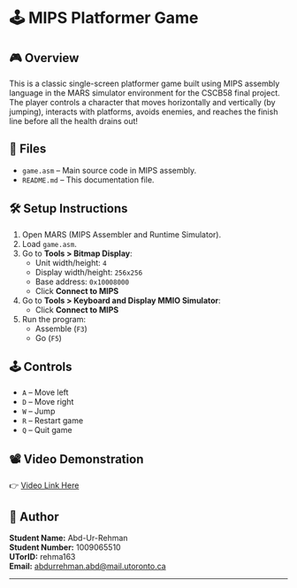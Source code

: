 # 🕹️ MIPS Platformer Game

## 🎮 Overview
This is a classic single-screen platformer game built using MIPS assembly language in the MARS simulator environment for the CSCB58 final project. The player controls a character that moves horizontally and vertically (by jumping), interacts with platforms, avoids enemies, and reaches the finish line before all the health drains out!

## 📁 Files
- `game.asm` – Main source code in MIPS assembly.
- `README.md` – This documentation file.

## 🛠️ Setup Instructions
1. Open MARS (MIPS Assembler and Runtime Simulator).
2. Load `game.asm`.
3. Go to **Tools > Bitmap Display**:
   - Unit width/height: `4`
   - Display width/height: `256x256`
   - Base address: `0x10008000`
   - Click **Connect to MIPS**
4. Go to **Tools > Keyboard and Display MMIO Simulator**:
   - Click **Connect to MIPS**
5. Run the program:
   - Assemble (`F3`)
   - Go (`F5`)

## 🕹️ Controls
- `A` – Move left  
- `D` – Move right  
- `W` – Jump  
- `R` – Restart game  
- `Q` – Quit game  

## 📽️ Video Demonstration
👉 [Video Link Here](https://play.library.utoronto.ca/watch/23423fcb1f1ee4b34b22ec09feaac13c)

## 🙋 Author
**Student Name:** Abd-Ur-Rehman  
**Student Number:** 1009065510  
**UTorID:** rehma163  
**Email:** abdurrehman.abd@mail.utoronto.ca

---

